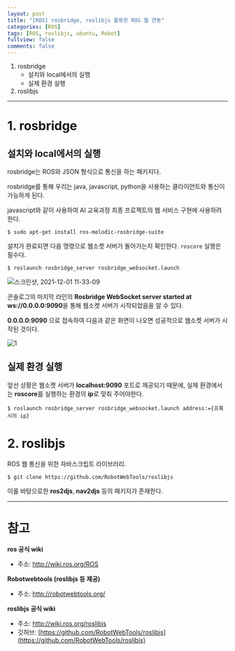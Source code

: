 ```yaml
---
layout: post
title: "[ROS] rosbridge, roslibjs 활용한 ROS 웹 연동"
categories: [ROS]
tags: [ROS, roslibjs, ubuntu, Robot]
fullview: false
comments: false
---
```


1. rosbridge
    + 설치와 local에서의 실행
    + 실제 환경 실행
2. roslibjs

---

# 1. rosbridge

## 설치와 local에서의 실행

rosbridge는 ROS와 JSON 형식으로 통신을 하는 패키지다.

rosbridge를 통해 우리는 java, javascript, python을 사용하는 클라이언트와 통신이 가능하게 된다.

javascript와 같이 사용하여 AI 교육과정 최종 프로젝트의 웹 서비스 구현에 사용하려 한다.

```console
$ sudo apt-get install ros-melodic-rosbridge-suite
```

설치가 완료되면 다음 명령으로 웹소켓 서버가 돌아가는지 확인한다. `roscore` 실행은 필수다.

```console
$ roslaunch rosbridge_server rosbridge_websocket.launch
```

![스크린샷, 2021-12-01 11-33-09](https://user-images.githubusercontent.com/84369912/144162936-83ea002f-f396-4ef6-95ae-53e8a764e573.png)

콘솔로그의 마지막 라인의 **Rosbridge WebSocket server started at ws://0.0.0.0:9090**을 통해 웹소켓 서버가 시작되었음을 알 수 있다.

**0.0.0.0:9090** 으로 접속하여 다음과 같은 화면이 나오면 성공적으로 웹소켓 서버가 시작된 것이다.

![1](https://user-images.githubusercontent.com/84369912/144162811-a7a6744f-b106-4e4b-9c83-7a599d999ce8.png)

## 실제 환경 실행

앞선 상황은 웹소켓 서버가 **localhost:9090** 포트로 제공되기 때문에, 실제 환경에서는 **roscore**를 실행하는 환경의 **ip**로 맞춰 주어야한다.

```console
$ roslaunch rosbridge_server rosbridge_websocket.launch address:={프록시의 ip}
```

# 2. roslibjs

ROS 웹 통신을 위한 자바스크립트 라이브러리.

```console
$ git clone https://github.com/RobotWebTools/roslibjs
```

이를 바탕으로한 **ros2djs**, **nav2djs** 등의 패키지가 존재한다.

---

# 참고

**ros 공식 wiki**

- 주소: <http://wiki.ros.org/ROS>

**Robotwebtools (roslibjs 등 제공)**

- 주소: <http://robotwebtools.org/>

**roslibjs 공식 wiki**

- 주소: <http://wiki.ros.org/roslibjs>
- 깃허브: [https://github.com/RobotWebTools/roslibjs](https://github.com/RobotWebTools/roslibjs)